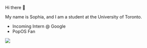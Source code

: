 Hi there 👋

My name is Sophia, and I am a student at the University of Toronto.

* Incoming Intern @ Google
* PopOS Fan

![](https://komarev.com/ghpvc/?username=TheGuardian226)

